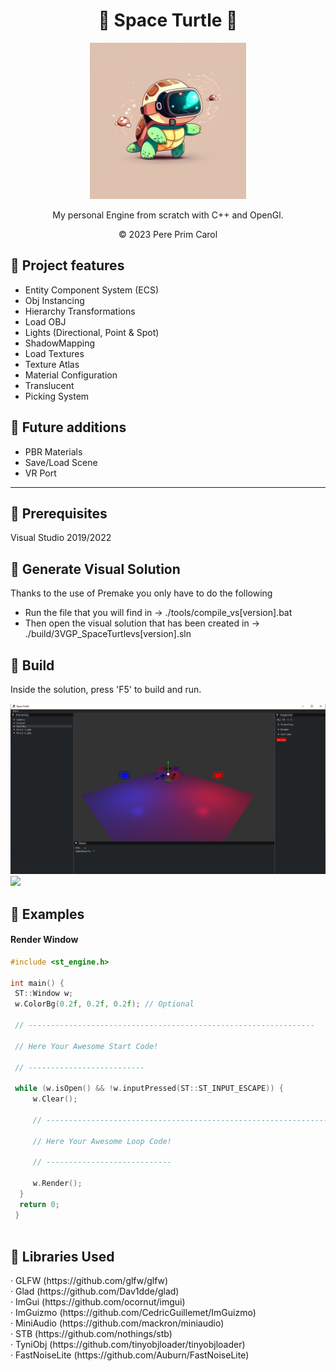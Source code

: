 <h1 align="center"> 🐢 Space Turtle 🐢</h1>

<p align="center"><img src="https://github.com/PrimCarol/3VGP_SpaceTurtle/blob/main/others/icon.png" width="250" height="250"></p>
<p align="center">My personal Engine from scratch with C++ and OpenGl.</p>
<p align="center">© 2023 Pere Prim Carol</p>

<h2>🔶 Project features </h2>

  - Entity Component System (ECS) <br>
  - Obj Instancing <br>
  - Hierarchy Transformations <br>
  - Load OBJ <br>
  - Lights (Directional, Point & Spot)<br>
  - ShadowMapping <br>
  - Load Textures <br>
  - Texture Atlas <br>
  - Material Configuration <br>
  - Translucent <br>
  - Picking System <br>

<h2>🔶 Future additions </h2>

  - PBR Materials <br>
  - Save/Load Scene <br>
  - VR Port <br>

<hr>

<h2>🔶 Prerequisites</h2>
Visual Studio 2019/2022

<h2>🔶 Generate Visual Solution</h2>

Thanks to the use of Premake you only have to do the following
- Run the file that you will find in -> ./tools/compile_vs[version].bat <br>
- Then open the visual solution that has been created in -> ./build/3VGP_SpaceTurtlevs[version].sln <br>

<h2>🔶 Build</h2>
<p>Inside the solution, press 'F5' to build and run.</p>
<img src="https://github.com/PrimCarol/3VGP_SpaceTurtle/blob/main/others/screenshots/lights.jpg">
<img src="https://github.com/PrimCarol/3VGP_SpaceTurtle/blob/main/others/screenshots/shadows.png">

<h2>🔶 Examples</h2>
<h4>Render Window</h4>

```cpp
#include <st_engine.h>

int main() {
 ST::Window w;
 w.ColorBg(0.2f, 0.2f, 0.2f); // Optional

 // ----------------------------------------------------------------

 // Here Your Awesome Start Code!

 // --------------------------

 while (w.isOpen() && !w.inputPressed(ST::ST_INPUT_ESCAPE)) {
	 w.Clear();

	 // ----------------------------------------------------------------

	 // Here Your Awesome Loop Code!

	 // ----------------------------

	 w.Render();	
  }
  return 0;
 }
  
```
<h2>🔶 Libraries Used</h2>

<p>
  · GLFW (https://github.com/glfw/glfw)<br>
  · Glad (https://github.com/Dav1dde/glad)<br>
  · ImGui (https://github.com/ocornut/imgui)<br>
  · ImGuizmo (https://github.com/CedricGuillemet/ImGuizmo)<br>
  · MiniAudio (https://github.com/mackron/miniaudio)<br>
  · STB (https://github.com/nothings/stb)<br>
  · TyniObj (https://github.com/tinyobjloader/tinyobjloader)<br>
  · FastNoiseLite (https://github.com/Auburn/FastNoiseLite)<br>
</p>
